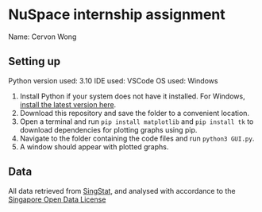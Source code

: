 # NuSpace internship assignment
Name: Cervon Wong

## Setting up
Python version used: 3.10
IDE used: VSCode
OS used: Windows

1. Install Python if your system does not have it installed. For Windows, [install the latest version here](https://www.python.org/downloads/).
1. Download this repository and save the folder to a convenient location.
1. Open a terminal and run `pip install matplotlib` and `pip install tk` to download dependencies for plotting graphs using pip.
1. Navigate to the folder containing the code files and run `python3 GUI.py`.
1. A window should appear with plotted graphs.

## Data
All data retrieved from [SingStat](https://www.singstat.gov.sg/), and analysed with accordance to the [Singapore Open Data License](https://data.gov.sg/open-data-licence)